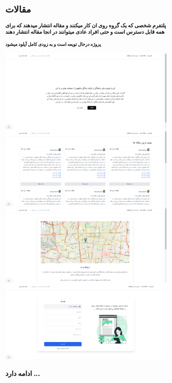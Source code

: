 
 # مقالات
  ### پلتفرم شخصی که یک گروه روی ان کار میکنند و مقاله انتشار میدهند که برای همه قابل دسترس است و حتی افراد عادی میتوانند در انجا مقاله انتشار دهند 
#### پروژه درحال تویعه است و به زودی کامل آپلود میشود 


<img src='https://github.com/abolfazl-khalaj/project_release-blog/blob/main/Screenshot%20(112).png' />
<img src='https://github.com/abolfazl-khalaj/project_release-blog/blob/main/Screenshot%20(113).png' />
<img src='https://github.com/abolfazl-khalaj/project_release-blog/blob/main/Screenshot%20(114).png' />
<img src='https://github.com/abolfazl-khalaj/project_release-blog/blob/main/Screenshot%20(115).png' />

## ادامه دارد ...
